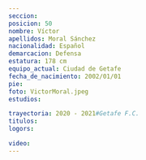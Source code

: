 ```yaml
---
seccion: 
posicion: 50
nombre: Víctor
apellidos: Moral Sánchez
nacionalidad: Español
demarcacion: Defensa
estatura: 178 cm
equipo_actual: Ciudad de Getafe
fecha_de_nacimiento: 2002/01/01
pie: 
foto: VictorMoral.jpeg
estudios:

trayectoria: 2020 - 2021#Getafe F.C.
titulos:
logors:

video:
---
```

